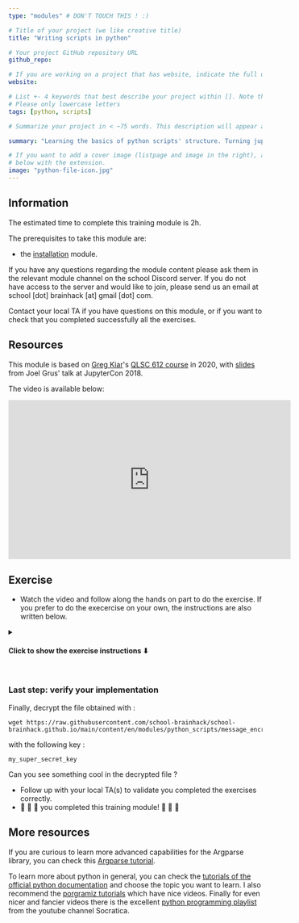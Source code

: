 ```yaml
---
type: "modules" # DON'T TOUCH THIS ! :)

# Title of your project (we like creative title)
title: "Writing scripts in python"

# Your project GitHub repository URL
github_repo:

# If you are working on a project that has website, indicate the full url including "https://" below or leave it empty.
website:

# List +- 4 keywords that best describe your project within []. Note that the project summary also involves a number of key words. Those are listed on top of the [github repository](https://github.com/PSY6983-2021/project_template), click `manage topics`.
# Please only lowercase letters
tags: [python, scripts]

# Summarize your project in < ~75 words. This description will appear at the top of your page and on the list page with other projects..

summary: "Learning the basics of python scripts' structure. Turning jupyter notebooks into scripts that can be run from anywhere. Introduction to the argument parser."

# If you want to add a cover image (listpage and image in the right), add it to your directory and indicate the name
# below with the extension.
image: "python-file-icon.jpg"
---
```

<!-- This is an html comment and this won't appear in the rendered page. You are now editing the "content" area, the core of your description. Everything that you can do in markdown is allowed below. We added a couple of comments to guide your through documenting your progress. -->

## Information

The estimated time to complete this training module is 2h.

The prerequisites to take this module are:
 * the [installation](/modules/installation) module.

If you have any questions regarding the module content please ask them in the relevant module channel on the school Discord server. If you do not have access 
to the server and would like to join, please send us an email at school [dot] brainhack [at] gmail [dot] com.

Contact your local TA if you have questions on this module, or if you want to check that you completed successfully all the exercises.

## Resources
This module is based on [Greg Kiar](https://github.com/gkiar)'s [QLSC 612 course](https://youtu.be/zpOQENxs1G4) in 2020, with [slides](https://docs.google.com/presentation/d/1n2RlMdmv1p25Xy5thJUhkKGvjtV-dkAIsUXP-AL4ffI/edit#slide=id.g362da58057_0_1) from Joel Grus' talk at JupyterCon 2018.

The video is available below:
<iframe width="560" height="315" src="https://www.youtube.com/embed/karKf2CCpPA" title="YouTube video player" frameborder="0" allow="accelerometer; autoplay; clipboard-write; encrypted-media; gyroscope; picture-in-picture; web-share" allowfullscreen></iframe>


## Exercise

* Watch the video and follow along the hands on part to do the exercise. If you prefer to do the execercise on your own, the instructions are also written below.

<details>

<summary> <h4> Click to show the exercise instructions &#11015 <h4/></summary>

In this exercise we will program a key-based encryption and decryption system. We will implement a version of the [Vigenere cipher](https://en.wikipedia.org/wiki/Vigen%C3%A8re_cipher), but instead of just using the 26 letters of the alphabet, we will use all the unicode characters.

The Vigenere cipher consists in shifting the letters of the message to encrypt by the index of the corresponding letter in the key. For example the encryption of the letter B with the key D will result in the letter of new_index = index(B) + index(D) = 2 + 4 = 6, so it will be the 6th letter which is F.

:warning: Note that here by index I mean the index of the letter in the alphabet and not the index of the letter in the string.


You pair up the letters of the message with the ones of the key one by one, and repeating the key if it is shorter than the message. For example if the message is `message` and the key is `key`, the pairs will be :
```
(m,k),
(e,e),
(s,y),
(s,k),
(a,e),
(g,y),
(e,k)
```

For the indices of the letter, we will not use the the number of the letter in the alphabet, but the unicode index of the letter, which is easily obtained with the native python function `ord`. The reverse operation of getting a letter from its unicode index is obtained with native python function `chr`. There are 1114112 unicode characters handled by python, so we'll have to make sure we have indices in the range 0 to 1114111. To ensure that, we can use values modulo 1114112, i.e. `encrypted_index = (ord(message_letter) + ord(key_letter)) % 1114112`.

### Step 1: Create relevant functions in `useful_functions.py`

  In that file, implement the following functions :
  * `encrypt_letter(letter, key)` : return the encrypted letter with the key, e.g. `encrypt_letter("l", "h")` should return `'Ô'`.
  * `decrypt_letter(letter, key)` : return the decrypted letter with the key, e.g. `decrypt_letter("Ô", "h")` should return `'l'`.
  * `process_message(message, key, encrypt)`: return the encrypted message using the letters in `key` if encrypt is `True`, and the decrypted message if encrypt is `False`. For example :
```
process_message('coucou', 'clef', True)
'ÆÛÚÉÒá'

process_message('ÆÛÚÉÒá', 'clef', False)
'coucou'
```

After creating these function, try to call them in your python terminal or in a JupyterNotebook to try things out.
Are the functions performing as you expected?

To reliably make sure that the `process_message `function works correctly, let's add a test at the end of the `useful_functions.py` file. 
* Define a `message` variable with a word (e.g. `message = "word"`), then a `key` variable with an other word (e.g. `key = "key"`). 
* Use `process_message` to generate the encryption of the `message` variable with the `key` in an `encrypted_msg` variable.
* Use the `process_message` function again to decrypt the `encrypted_msg` variable (still using the same `key`) in a `decrypted_msg` variable.
* Verify that `message == decrypted_msg` by printing "Test passed" if it is true and "Test failed" if it is false. 

Now we have a proper test of our `process_message` function, and we can run it by executing the `useful_functions.py` script. However we don't want to run the test when we just import the functions from the file, so we will need to use the `if __name__ == "__main__":` statement.
* Put the test in an `if __name__ == "__main__":` block.

Now we have our functions and a test to validate them, we can conclude the first part of the exercise.

### Step 2: Create a file `cypher_script.py`:

* use the Argparse library introduced in the video so that a user can call the script with four arguments : `-i`, `-o`, `-k` and `-m`. `-i` will contain the path to the input text files containing the message. `-o` will contain the path for the output file where the processed message will be written. `-k` will be a string directly containing the key. `-m` will be the mode: a string that can take the value `"encryption"` or `"decryption"` to tell the script if you want to encrypt or decrypt the input message.
* The script should import the functions from `useful_functions.py` and use them in its main function to encrypt or decrypt the text in the input file using the text in the key file as the key, and save the results in the output file. So calling `python cypher_script.py -i msg_file.txt -o msg_encrypted.txt -k my_key -m encryption` should create a `msg_encrypted.txt` file.
* Don't forget to write the code under `if __name__ == "__main__"`. Even though in this file it won’t make a difference, it is never too early to get used to good practices.

<br/>

</details>

<br/>

### Last step: verify your implementation

Finally, decrypt the file obtained with :
```
wget https://raw.githubusercontent.com/school-brainhack/school-brainhack.github.io/main/content/en/modules/python_scripts/message_encrypted.txt
```
with the following key :
```
my_super_secret_key
```
Can you see something cool in the decrypted file ?

 * Follow up with your local TA(s) to validate you completed the exercises correctly.
 * :tada: :tada: :tada: you completed this training module! :tada: :tada: :tada:


## More resources

If you are curious to learn more advanced capabilities for the Argparse library, you can check this [Argparse tutorial](https://docs.python.org/3/howto/argparse.html).

To learn more about python in general, you can check the [tutorials of the official python documentation](https://docs.python.org/3/tutorial/) and choose the topic you want to learn. I also recommend the [porgramiz tutorials](https://www.programiz.com/python-programming) which have nice videos. Finally for even nicer and fancier videos there is the excellent [python programming playlist](https://www.youtube.com/playlist?list=PLi01XoE8jYohWFPpC17Z-wWhPOSuh8Er-) from the youtube channel Socratica.
